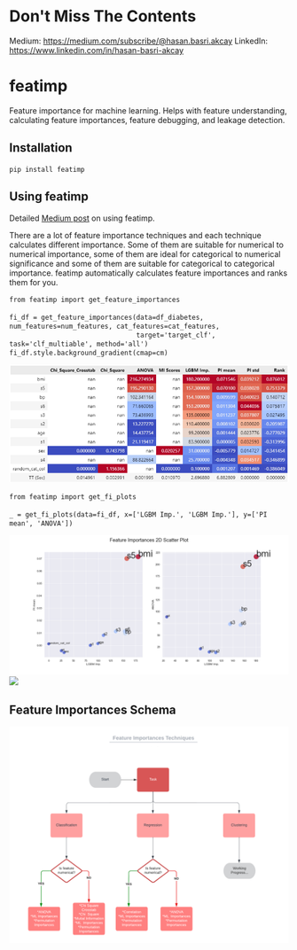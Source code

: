 # Don't Miss The Contents
Medium: https://medium.com/subscribe/@hasan.basri.akcay
LinkedIn: https://www.linkedin.com/in/hasan-basri-akcay

# featimp
Feature importance for machine learning. Helps with feature understanding, calculating feature importances, feature debugging, and leakage detection.

## Installation
```
pip install featimp
```

## Using featimp
Detailed [Medium post](https://medium.com/@hasan.basri.akcay) on using featimp.

There are a lot of feature importance techniques and each technique calculates different importance. Some of them are suitable for numerical to numerical importance, some of them are ideal for categorical to numerical significance and some of them are suitable for categorical to categorical importance. featimp automatically calculates feature importances and ranks them for you.

```
from featimp import get_feature_importances

fi_df = get_feature_importances(data=df_diabetes, num_features=num_features, cat_features=cat_features, 
                                target='target_clf', task='clf_multiable', method='all')
fi_df.style.background_gradient(cmap=cm)
```
<img src="/outputs/fi_df.png?raw=true"/>

```
from featimp import get_fi_plots

_ = get_fi_plots(data=fi_df, x=['LGBM Imp.', 'LGBM Imp.'], y=['PI mean', 'ANOVA'])
```
<img src="/outputs/feature_importances_2d.png?raw=true"/>
<img src="/outputs/feature_importance_3d.gif?raw=true"/>

## Feature Importances Schema
<img src="/outputs/Feature Importances Techniques.png?raw=true"/>
